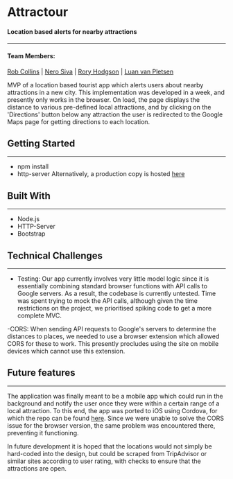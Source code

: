 # Attractour
#### Location based alerts for nearby attractions
---------------------------

#### Team Members:
[Rob Collins](https://github.com/racoll) | [Nero Siva](https://github.com/neroshan12) | [Rory Hodgson](https://github.com/rorybot) | [Luan van Pletsen](https://github.com/LuanvP)

MVP of a location based tourist app which alerts users about nearby attractions in a new city. This implementation was developed in a week, and presently only works in the browser. On load, the page displays the distance to various pre-defined local attractions, and by clicking on the 'Directions' button below any attraction the user is redirected to the Google Maps page for getting directions to each location. 

## Getting Started
------------------
- npm install
- http-server
Alternatively, a production copy is hosted [here](http://attractour.herokuapp.com/)
## Built With
----------
- Node.js
- HTTP-Server
- Bootstrap


## Technical Challenges
--------------------
- Testing: Our app currently involves very little model logic since it is essentially combining standard browser functions with API calls to Google servers. As a result, the codebase is currently untested. Time was spent trying to mock the API calls, although given the time restrictions on the project, we prioritised spiking code to get a more complete MVC.

-CORS: When sending API requests to Google's servers to determine the distances to places, we needed to use a browser extension which allowed CORS for these to work. This presently procludes using the site on mobile devices which cannot use this extension.

## Future features
------------------
The application was finally meant to be a mobile app which could run in the background and notify the user once they were within a certain range of a local attraction. To this end, the app was ported to iOS using Cordova, for which the repo can be found [here](https://github.com/racoll/attractour). Since we were unable to solve the CORS issue for the browser version, the same problem was encountered there, preventing it functioning. 

In future development it is hoped that the locations would not simply be hard-coded into the design, but could be scraped from TripAdvisor or similar sites according to user rating, with checks to ensure that the attractions are open.
